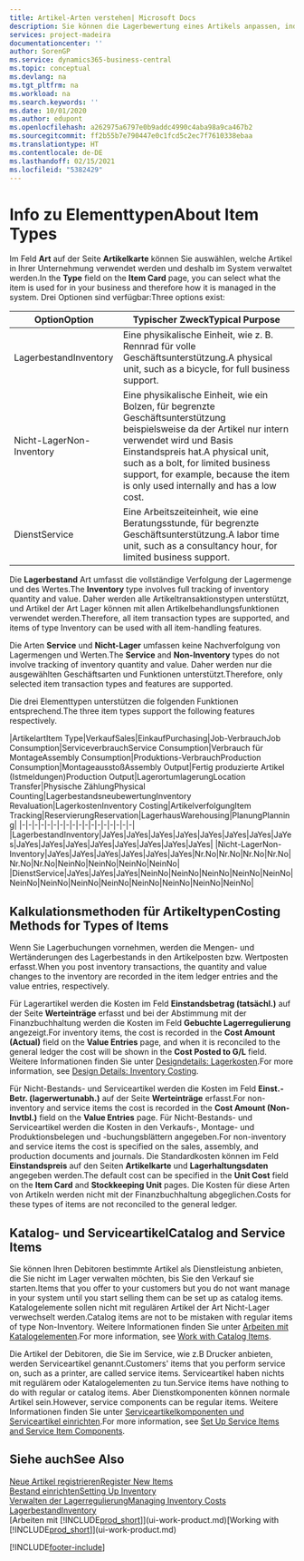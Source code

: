 ```yaml
---
title: Artikel-Arten verstehen| Microsoft Docs
description: Sie können die Lagerbewertung eines Artikels anpassen, indem Sie die FIFO. oder " Standard "oder Durchschnittskostenmethode anwenden, z. B. wenn Artikelkosten für Gründe, die keine Transaktionen betreffen, ändern.
services: project-madeira
documentationcenter: ''
author: SorenGP
ms.service: dynamics365-business-central
ms.topic: conceptual
ms.devlang: na
ms.tgt_pltfrm: na
ms.workload: na
ms.search.keywords: ''
ms.date: 10/01/2020
ms.author: edupont
ms.openlocfilehash: a262975a6797e0b9addc4990c4aba98a9ca467b2
ms.sourcegitcommit: ff2b55b7e790447e0c1fcd5c2ec7f7610338ebaa
ms.translationtype: HT
ms.contentlocale: de-DE
ms.lasthandoff: 02/15/2021
ms.locfileid: "5382429"
---
```

# <a name="about-item-types"></a><span data-ttu-id="dc7ca-103">Info zu Elementtypen</span><span class="sxs-lookup"><span data-stu-id="dc7ca-103">About Item Types</span></span>
<span data-ttu-id="dc7ca-104">Im Feld **Art** auf der Seite **Artikelkarte** können Sie auswählen, welche Artikel in Ihrer Unternehmung verwendet werden und deshalb im System verwaltet werden.</span><span class="sxs-lookup"><span data-stu-id="dc7ca-104">In the **Type** field on the **Item Card** page, you can select what the item is used for in your business and therefore how it is managed in the system.</span></span> <span data-ttu-id="dc7ca-105">Drei Optionen sind verfügbar:</span><span class="sxs-lookup"><span data-stu-id="dc7ca-105">Three options exist:</span></span>

|<span data-ttu-id="dc7ca-106">Option</span><span class="sxs-lookup"><span data-stu-id="dc7ca-106">Option</span></span>|<span data-ttu-id="dc7ca-107">Typischer Zweck</span><span class="sxs-lookup"><span data-stu-id="dc7ca-107">Typical Purpose</span></span>|
|------|-----------|
|<span data-ttu-id="dc7ca-108">Lagerbestand</span><span class="sxs-lookup"><span data-stu-id="dc7ca-108">Inventory</span></span>|<span data-ttu-id="dc7ca-109">Eine physikalische Einheit, wie z. B. Rennrad für volle Geschäftsunterstützung.</span><span class="sxs-lookup"><span data-stu-id="dc7ca-109">A physical unit, such as a bicycle, for full business support.</span></span>|
|<span data-ttu-id="dc7ca-110">Nicht-Lager</span><span class="sxs-lookup"><span data-stu-id="dc7ca-110">Non-Inventory</span></span>|<span data-ttu-id="dc7ca-111">Eine physikalische Einheit, wie ein Bolzen, für begrenzte Geschäftsunterstützung beispielsweise da der Artikel nur intern verwendet wird und Basis Einstandspreis hat.</span><span class="sxs-lookup"><span data-stu-id="dc7ca-111">A physical unit, such as a bolt, for limited business support, for example, because the item is only used internally and has a low cost.</span></span>|
|<span data-ttu-id="dc7ca-112">Dienst</span><span class="sxs-lookup"><span data-stu-id="dc7ca-112">Service</span></span>|<span data-ttu-id="dc7ca-113">Eine Arbeitszeiteinheit, wie eine Beratungsstunde, für begrenzte Geschäftsunterstützung.</span><span class="sxs-lookup"><span data-stu-id="dc7ca-113">A labor time unit, such as a consultancy hour, for limited business support.</span></span>|

<span data-ttu-id="dc7ca-114">Die **Lagerbestand** Art umfasst die vollständige Verfolgung der Lagermenge und des Wertes.</span><span class="sxs-lookup"><span data-stu-id="dc7ca-114">The **Inventory** type involves full tracking of inventory quantity and value.</span></span> <span data-ttu-id="dc7ca-115">Daher werden alle Artikeltransaktionstypen unterstützt, und Artikel der Art Lager können mit allen Artikelbehandlungsfunktionen verwendet werden.</span><span class="sxs-lookup"><span data-stu-id="dc7ca-115">Therefore, all item transaction types are supported, and items of type Inventory can be used with all item-handling features.</span></span>

<span data-ttu-id="dc7ca-116">Die Arten **Service** und **Nicht-Lager** umfassen keine Nachverfolgung von Lagermengen und Werten.</span><span class="sxs-lookup"><span data-stu-id="dc7ca-116">The **Service** and **Non-Inventory** types do not involve tracking of inventory quantity and value.</span></span> <span data-ttu-id="dc7ca-117">Daher werden nur die ausgewählten Geschäftsarten und Funktionen unterstützt.</span><span class="sxs-lookup"><span data-stu-id="dc7ca-117">Therefore, only selected item transaction types and features are supported.</span></span>

<span data-ttu-id="dc7ca-118">Die drei Elementtypen unterstützen die folgenden Funktionen entsprechend.</span><span class="sxs-lookup"><span data-stu-id="dc7ca-118">The three item types support the following features respectively.</span></span>

|<span data-ttu-id="dc7ca-119">Artikelart</span><span class="sxs-lookup"><span data-stu-id="dc7ca-119">Item Type</span></span>|<span data-ttu-id="dc7ca-120">Verkauf</span><span class="sxs-lookup"><span data-stu-id="dc7ca-120">Sales</span></span>|<span data-ttu-id="dc7ca-121">Einkauf</span><span class="sxs-lookup"><span data-stu-id="dc7ca-121">Purchasing</span></span>|<span data-ttu-id="dc7ca-122">Job-Verbrauch</span><span class="sxs-lookup"><span data-stu-id="dc7ca-122">Job Consumption</span></span>|<span data-ttu-id="dc7ca-123">Serviceverbrauch</span><span class="sxs-lookup"><span data-stu-id="dc7ca-123">Service Consumption</span></span>|<span data-ttu-id="dc7ca-124">Verbrauch für Montage</span><span class="sxs-lookup"><span data-stu-id="dc7ca-124">Assembly Consumption</span></span>|<span data-ttu-id="dc7ca-125">Produktions-Verbrauch</span><span class="sxs-lookup"><span data-stu-id="dc7ca-125">Production Consumption</span></span>|<span data-ttu-id="dc7ca-126">Montageausstoß</span><span class="sxs-lookup"><span data-stu-id="dc7ca-126">Assembly Output</span></span>|<span data-ttu-id="dc7ca-127">Fertig produzierte Artikel (Istmeldungen)</span><span class="sxs-lookup"><span data-stu-id="dc7ca-127">Production Output</span></span>|<span data-ttu-id="dc7ca-128">Lagerortumlagerung</span><span class="sxs-lookup"><span data-stu-id="dc7ca-128">Location Transfer</span></span>|<span data-ttu-id="dc7ca-129">Physische Zählung</span><span class="sxs-lookup"><span data-stu-id="dc7ca-129">Physical Counting</span></span>|<span data-ttu-id="dc7ca-130">Lagerbestandsneubewertung</span><span class="sxs-lookup"><span data-stu-id="dc7ca-130">Inventory Revaluation</span></span>|<span data-ttu-id="dc7ca-131">Lagerkosten</span><span class="sxs-lookup"><span data-stu-id="dc7ca-131">Inventory Costing</span></span>|<span data-ttu-id="dc7ca-132">Artikelverfolgung</span><span class="sxs-lookup"><span data-stu-id="dc7ca-132">Item Tracking</span></span>|<span data-ttu-id="dc7ca-133">Reservierung</span><span class="sxs-lookup"><span data-stu-id="dc7ca-133">Reservation</span></span>|<span data-ttu-id="dc7ca-134">Lagerhaus</span><span class="sxs-lookup"><span data-stu-id="dc7ca-134">Warehousing</span></span>|<span data-ttu-id="dc7ca-135">Planung</span><span class="sxs-lookup"><span data-stu-id="dc7ca-135">Planning</span></span>|
|-|-|-|-|-|-|-|-|-|-|-|-|-|-|-|-|-|-|
|<span data-ttu-id="dc7ca-136">Lagerbestand</span><span class="sxs-lookup"><span data-stu-id="dc7ca-136">Inventory</span></span>|<span data-ttu-id="dc7ca-137">Ja</span><span class="sxs-lookup"><span data-stu-id="dc7ca-137">Yes</span></span>|<span data-ttu-id="dc7ca-138">Ja</span><span class="sxs-lookup"><span data-stu-id="dc7ca-138">Yes</span></span>|<span data-ttu-id="dc7ca-139">Ja</span><span class="sxs-lookup"><span data-stu-id="dc7ca-139">Yes</span></span>|<span data-ttu-id="dc7ca-140">Ja</span><span class="sxs-lookup"><span data-stu-id="dc7ca-140">Yes</span></span>|<span data-ttu-id="dc7ca-141">Ja</span><span class="sxs-lookup"><span data-stu-id="dc7ca-141">Yes</span></span>|<span data-ttu-id="dc7ca-142">Ja</span><span class="sxs-lookup"><span data-stu-id="dc7ca-142">Yes</span></span>|<span data-ttu-id="dc7ca-143">Ja</span><span class="sxs-lookup"><span data-stu-id="dc7ca-143">Yes</span></span>|<span data-ttu-id="dc7ca-144">Ja</span><span class="sxs-lookup"><span data-stu-id="dc7ca-144">Yes</span></span>|<span data-ttu-id="dc7ca-145">Ja</span><span class="sxs-lookup"><span data-stu-id="dc7ca-145">Yes</span></span>|<span data-ttu-id="dc7ca-146">Ja</span><span class="sxs-lookup"><span data-stu-id="dc7ca-146">Yes</span></span>|<span data-ttu-id="dc7ca-147">Ja</span><span class="sxs-lookup"><span data-stu-id="dc7ca-147">Yes</span></span>|<span data-ttu-id="dc7ca-148">Ja</span><span class="sxs-lookup"><span data-stu-id="dc7ca-148">Yes</span></span>|<span data-ttu-id="dc7ca-149">Ja</span><span class="sxs-lookup"><span data-stu-id="dc7ca-149">Yes</span></span>|<span data-ttu-id="dc7ca-150">Ja</span><span class="sxs-lookup"><span data-stu-id="dc7ca-150">Yes</span></span>|<span data-ttu-id="dc7ca-151">Ja</span><span class="sxs-lookup"><span data-stu-id="dc7ca-151">Yes</span></span>|<span data-ttu-id="dc7ca-152">Ja</span><span class="sxs-lookup"><span data-stu-id="dc7ca-152">Yes</span></span>|
|<span data-ttu-id="dc7ca-153">Nicht-Lager</span><span class="sxs-lookup"><span data-stu-id="dc7ca-153">Non-Inventory</span></span>|<span data-ttu-id="dc7ca-154">Ja</span><span class="sxs-lookup"><span data-stu-id="dc7ca-154">Yes</span></span>|<span data-ttu-id="dc7ca-155">Ja</span><span class="sxs-lookup"><span data-stu-id="dc7ca-155">Yes</span></span>|<span data-ttu-id="dc7ca-156">Ja</span><span class="sxs-lookup"><span data-stu-id="dc7ca-156">Yes</span></span>|<span data-ttu-id="dc7ca-157">Ja</span><span class="sxs-lookup"><span data-stu-id="dc7ca-157">Yes</span></span>|<span data-ttu-id="dc7ca-158">Ja</span><span class="sxs-lookup"><span data-stu-id="dc7ca-158">Yes</span></span>|<span data-ttu-id="dc7ca-159">Ja</span><span class="sxs-lookup"><span data-stu-id="dc7ca-159">Yes</span></span>|<span data-ttu-id="dc7ca-160">Nr.</span><span class="sxs-lookup"><span data-stu-id="dc7ca-160">No</span></span>|<span data-ttu-id="dc7ca-161">Nr.</span><span class="sxs-lookup"><span data-stu-id="dc7ca-161">No</span></span>|<span data-ttu-id="dc7ca-162">Nr.</span><span class="sxs-lookup"><span data-stu-id="dc7ca-162">No</span></span>|<span data-ttu-id="dc7ca-163">Nr.</span><span class="sxs-lookup"><span data-stu-id="dc7ca-163">No</span></span>|<span data-ttu-id="dc7ca-164">Nr.</span><span class="sxs-lookup"><span data-stu-id="dc7ca-164">No</span></span>|<span data-ttu-id="dc7ca-165">Nr.</span><span class="sxs-lookup"><span data-stu-id="dc7ca-165">No</span></span>|<span data-ttu-id="dc7ca-166">Nein</span><span class="sxs-lookup"><span data-stu-id="dc7ca-166">No</span></span>|<span data-ttu-id="dc7ca-167">Nein</span><span class="sxs-lookup"><span data-stu-id="dc7ca-167">No</span></span>|<span data-ttu-id="dc7ca-168">Nein</span><span class="sxs-lookup"><span data-stu-id="dc7ca-168">No</span></span>|<span data-ttu-id="dc7ca-169">Nein</span><span class="sxs-lookup"><span data-stu-id="dc7ca-169">No</span></span>|
|<span data-ttu-id="dc7ca-170">Dienst</span><span class="sxs-lookup"><span data-stu-id="dc7ca-170">Service</span></span>|<span data-ttu-id="dc7ca-171">Ja</span><span class="sxs-lookup"><span data-stu-id="dc7ca-171">Yes</span></span>|<span data-ttu-id="dc7ca-172">Ja</span><span class="sxs-lookup"><span data-stu-id="dc7ca-172">Yes</span></span>|<span data-ttu-id="dc7ca-173">Ja</span><span class="sxs-lookup"><span data-stu-id="dc7ca-173">Yes</span></span>|<span data-ttu-id="dc7ca-174">Nein</span><span class="sxs-lookup"><span data-stu-id="dc7ca-174">No</span></span>|<span data-ttu-id="dc7ca-175">Nein</span><span class="sxs-lookup"><span data-stu-id="dc7ca-175">No</span></span>|<span data-ttu-id="dc7ca-176">Nein</span><span class="sxs-lookup"><span data-stu-id="dc7ca-176">No</span></span>|<span data-ttu-id="dc7ca-177">Nein</span><span class="sxs-lookup"><span data-stu-id="dc7ca-177">No</span></span>|<span data-ttu-id="dc7ca-178">Nein</span><span class="sxs-lookup"><span data-stu-id="dc7ca-178">No</span></span>|<span data-ttu-id="dc7ca-179">Nein</span><span class="sxs-lookup"><span data-stu-id="dc7ca-179">No</span></span>|<span data-ttu-id="dc7ca-180">Nein</span><span class="sxs-lookup"><span data-stu-id="dc7ca-180">No</span></span>|<span data-ttu-id="dc7ca-181">Nein</span><span class="sxs-lookup"><span data-stu-id="dc7ca-181">No</span></span>|<span data-ttu-id="dc7ca-182">Nein</span><span class="sxs-lookup"><span data-stu-id="dc7ca-182">No</span></span>|<span data-ttu-id="dc7ca-183">Nein</span><span class="sxs-lookup"><span data-stu-id="dc7ca-183">No</span></span>|<span data-ttu-id="dc7ca-184">Nein</span><span class="sxs-lookup"><span data-stu-id="dc7ca-184">No</span></span>|<span data-ttu-id="dc7ca-185">Nein</span><span class="sxs-lookup"><span data-stu-id="dc7ca-185">No</span></span>|<span data-ttu-id="dc7ca-186">Nein</span><span class="sxs-lookup"><span data-stu-id="dc7ca-186">No</span></span>|

## <a name="costing-methods-for-types-of-items"></a><span data-ttu-id="dc7ca-187">Kalkulationsmethoden für Artikeltypen</span><span class="sxs-lookup"><span data-stu-id="dc7ca-187">Costing Methods for Types of Items</span></span>
<span data-ttu-id="dc7ca-188">Wenn Sie Lagerbuchungen vornehmen, werden die Mengen- und Wertänderungen des Lagerbestands in den Artikelposten bzw. Wertposten erfasst.</span><span class="sxs-lookup"><span data-stu-id="dc7ca-188">When you post inventory transactions, the quantity and value changes to the inventory are recorded in the item ledger entries and the value entries, respectively.</span></span> 

<span data-ttu-id="dc7ca-189">Für Lagerartikel werden die Kosten im Feld **Einstandsbetrag (tatsächl.)** auf der Seite **Werteinträge** erfasst und bei der Abstimmung mit der Finanzbuchhaltung werden die Kosten im Feld **Gebuchte Lagerregulierung** angezeigt.</span><span class="sxs-lookup"><span data-stu-id="dc7ca-189">For inventory items, the cost is recorded in the **Cost Amount (Actual)** field on the **Value Entries** page, and when it is reconciled to the general ledger the cost will be shown in the **Cost Posted to G/L** field.</span></span> <span data-ttu-id="dc7ca-190">Weitere Informationen finden Sie unter [Designdetails: Lagerkosten](design-details-inventory-costing.md).</span><span class="sxs-lookup"><span data-stu-id="dc7ca-190">For more information, see [Design Details: Inventory Costing](design-details-inventory-costing.md).</span></span>

<span data-ttu-id="dc7ca-191">Für Nicht-Bestands- und Serviceartikel werden die Kosten im Feld **Einst.-Betr. (lagerwertunabh.)** auf der Seite **Werteinträge** erfasst.</span><span class="sxs-lookup"><span data-stu-id="dc7ca-191">For non-inventory and service items the cost is recorded in the **Cost Amount (Non-Invtbl.)** field on the **Value Entries** page.</span></span> <span data-ttu-id="dc7ca-192">Für Nicht-Bestands- und Serviceartikel werden die Kosten in den Verkaufs-, Montage- und Produktionsbelegen und -buchungsblättern angegeben.</span><span class="sxs-lookup"><span data-stu-id="dc7ca-192">For non-inventory and service items the cost is specified on the sales, assembly, and production documents and journals.</span></span> <span data-ttu-id="dc7ca-193">Die Standardkosten können im Feld **Einstandspreis** auf den Seiten **Artikelkarte** und **Lagerhaltungsdaten** angegeben werden.</span><span class="sxs-lookup"><span data-stu-id="dc7ca-193">The default cost can be specified in the **Unit Cost** field on the **Item Card** and **Stockkeeping Unit** pages.</span></span> <span data-ttu-id="dc7ca-194">Die Kosten für diese Arten von Artikeln werden nicht mit der Finanzbuchhaltung abgeglichen.</span><span class="sxs-lookup"><span data-stu-id="dc7ca-194">Costs for these types of items are not reconciled to the general ledger.</span></span> 

## <a name="catalog-and-service-items"></a><span data-ttu-id="dc7ca-195">Katalog- und Serviceartikel</span><span class="sxs-lookup"><span data-stu-id="dc7ca-195">Catalog and Service Items</span></span>
<span data-ttu-id="dc7ca-196">Sie können Ihren Debitoren bestimmte Artikel als Dienstleistung anbieten, die Sie nicht im Lager verwalten möchten, bis Sie den Verkauf sie starten.</span><span class="sxs-lookup"><span data-stu-id="dc7ca-196">Items that you offer to your customers but you do not want manage in your system until you start selling them can be set up as catalog items.</span></span> <span data-ttu-id="dc7ca-197">Katalogelemente sollen nicht mit regulären Artikel der Art Nicht-Lager verwechselt werden.</span><span class="sxs-lookup"><span data-stu-id="dc7ca-197">Catalog items are not to be mistaken with regular items of type Non-Inventory.</span></span> <span data-ttu-id="dc7ca-198">Weitere Informationen finden Sie unter [Arbeiten mit Katalogelementen](inventory-how-work-nonstock-items.md).</span><span class="sxs-lookup"><span data-stu-id="dc7ca-198">For more information, see [Work with Catalog Items](inventory-how-work-nonstock-items.md).</span></span>

<span data-ttu-id="dc7ca-199">Die Artikel der Debitoren, die Sie im Service, wie z.B Drucker anbieten, werden Serviceartikel genannt.</span><span class="sxs-lookup"><span data-stu-id="dc7ca-199">Customers' items that you perform service on, such as a printer, are called service items.</span></span> <span data-ttu-id="dc7ca-200">Serviceartikel haben nichts mit regulärem oder Katalogelementen zu tun.</span><span class="sxs-lookup"><span data-stu-id="dc7ca-200">Service items have nothing to do with regular or catalog items.</span></span> <span data-ttu-id="dc7ca-201">Aber Dienstkomponenten können normale Artikel sein.</span><span class="sxs-lookup"><span data-stu-id="dc7ca-201">However, service components can be regular items.</span></span> <span data-ttu-id="dc7ca-202">Weitere Informationen finden Sie unter [Serviceartikelkomponenten und Serviceartikel einrichten](service-how-setup-service-items.md).</span><span class="sxs-lookup"><span data-stu-id="dc7ca-202">For more information, see [Set Up Service Items and Service Item Components](service-how-setup-service-items.md).</span></span>

## <a name="see-also"></a><span data-ttu-id="dc7ca-203">Siehe auch</span><span class="sxs-lookup"><span data-stu-id="dc7ca-203">See Also</span></span>
[<span data-ttu-id="dc7ca-204">Neue Artikel registrieren</span><span class="sxs-lookup"><span data-stu-id="dc7ca-204">Register New Items</span></span>](inventory-how-register-new-items.md)  
[<span data-ttu-id="dc7ca-205">Bestand einrichten</span><span class="sxs-lookup"><span data-stu-id="dc7ca-205">Setting Up Inventory</span></span>](inventory-setup-inventory.md)  
[<span data-ttu-id="dc7ca-206">Verwalten der Lagerregulierung</span><span class="sxs-lookup"><span data-stu-id="dc7ca-206">Managing Inventory Costs</span></span>](finance-manage-inventory-costs.md)  
[<span data-ttu-id="dc7ca-207">Lagerbestand</span><span class="sxs-lookup"><span data-stu-id="dc7ca-207">Inventory</span></span>](inventory-manage-inventory.md)  
<span data-ttu-id="dc7ca-208">[Arbeiten mit [!INCLUDE[prod_short](includes/prod_short.md)]](ui-work-product.md)</span><span class="sxs-lookup"><span data-stu-id="dc7ca-208">[Working with [!INCLUDE[prod_short](includes/prod_short.md)]](ui-work-product.md)</span></span>


[!INCLUDE[footer-include](includes/footer-banner.md)]